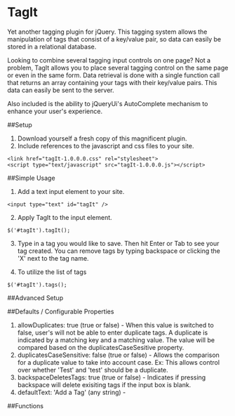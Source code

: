 # TagIt
Yet another tagging plugin for jQuery. This tagging system allows the manipulation of tags that consist of a key/value pair, so data can easily be stored in a relational database. 

Looking to combine several tagging input controls on one page? Not a problem, TagIt allows you to place several tagging control on the same page or even in the same form. Data retrieval is done with a single function call that returns an array containing your tags with their key/value pairs. This data can easily be sent to the server.

Also included is the ability to jQueryUi's AutoComplete mechanism to enhance your user's experience.

##Setup
1. Download yourself a fresh copy of this magnificent plugin.
2. Include references to the javascript and css files to your site.
````
<link href="tagIt-1.0.0.0.css" rel="stylesheet">
<script type="text/javascript" src="tagIt-1.0.0.0.js"></script>
````

##Simple Usage
1. Add a text input element to your site.

````<input type="text" id="tagIt" />````

2. Apply TagIt to the input element.

````
$('#tagIt').tagIt();
````

3.  Type in a tag you would like to save. Then hit Enter or Tab to see your tag created. You can remove tags by typing backspace or clicking the 'X' next to the tag name.

4.  To utilize the list of tags

```` $('#tagIt').tags(); ````


##Advanced Setup

##Defaults / Configurable Properties

1. allowDuplicates: true (true or false) - When this value is switched to false, user's will not be able to enter duplicate tags. A duplicate is indicated by a matching key and a matching value. The value will be compared based on the duplicatesCaseSesitive property.
2. duplicatesCaseSensitive: false (true or false) - Allows the comparison for a duplicate value to take into account case. Ex: This allows control over whether 'Test' and 'test' should be a duplicate.
3. backspaceDeletesTags: true (true or false) - Indicates if pressing backspace will delete exisiting tags if the input box is blank.
4. defaultText: 'Add a Tag' (any string) - 

##Functions
